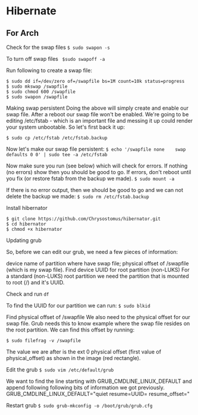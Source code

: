 # Hibernate

## For Arch
Check for the swap files
`$ sudo swapon -s`

To turn off swap files
` $sudo swapoff -a`

Run following to create a swap file:
```
$ sudo dd if=/dev/zero of=/swapfile bs=1M count=10k status=progress
$ sudo mkswap /swapfile
$ sudo chmod 600 /swapfile
$ sudo swapon /swapfile
```

Making swap persistent
Doing the above will simply create and enable our swap file.  After a reboot our swap file won't be enabled. 
We're going to be editing /etc/fstab - which is an important file and messing it up could render your system unbootable.  So let's first back it up:

`$ sudo cp /etc/fstab /etc/fstab.backup`

Now let's make our swap file persistent:
`$ echo '/swapfile none    swap    defaults 0 0' | sudo tee -a /etc/fstab`

Now make sure you run (see below) which will check for errors.  If nothing (no errors) show then you should be good to go.  If errors, don't reboot until you fix (or restore fstab from the backup we made).
`$ sudo mount -a`

If there is no error output, then we should be good to go and we can not delete the backup we made:
`$ sudo rm /etc/fstab.backup`

Install hibernator
```
$ git clone https://github.com/Chrysostomus/hibernator.git
$ cd hibernator
$ chmod +x hibernator
```

Updating grub

So, before we can edit our grub, we need a few pieces of information:

device name of partition where have swap file;
physical offset of /swapfile (which is my swap file).
Find device UUID for root partition (non-LUKS)
For a standard (non-LUKS) root partition we need the partition that is mounted to root (/) and it's UUID.

Check and run `df`


To find the UUID for our partition we can run:
`$ sudo blkid`

Find physical offset of /swapfile
We also need to the physical offset for our swap file.  Grub needs this to know example where the swap file resides on the root partition.  We can find this offset by running:

`$ sudo filefrag -v /swapfile`

The value we are after is the ext 0 physical offset (first value of physical_offset) as shown in the image (red rectangle). 

Edit the grub
`$ sudo vim /etc/default/grub`

We want to find the line starting with GRUB_CMDLINE_LINUX_DEFAULT and append following following bits of information we got previously.
GRUB_CMDLINE_LINUX_DEFAULT="quiet resume=UUID=<uuid> resume_offset=<offset>"


Restart grub
`$ sudo grub-mkconfig -o /boot/grub/grub.cfg`









